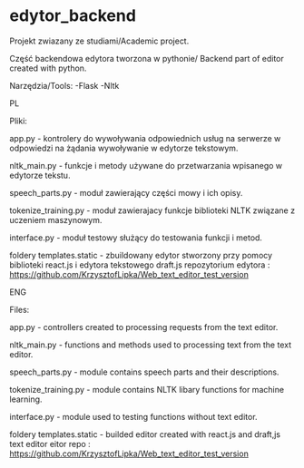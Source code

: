 # edytor_backend
Projekt zwiazany ze studiami/Academic project.

Część backendowa edytora tworzona w pythonie/ Backend part of editor created with python.

Narzędzia/Tools:
-Flask
-Nltk

PL

Pliki:

app.py - kontrolery do wywoływania odpowiednich usług na serwerze w odpowiedzi na żądania wywoływanie w edytorze tekstowym.

nltk_main.py - funkcje i metody używane do przetwarzania wpisanego w edytorze tekstu.

speech_parts.py - moduł zawierający części mowy i ich opisy.

tokenize_training.py - moduł zawierajacy funkcje biblioteki NLTK związane z uczeniem maszynowym.

interface.py - moduł testowy służący do testowania funkcji i metod.

foldery templates.static - zbuildowany edytor stworzony przy pomocy biblioteki react.js i edytora tekstowego draft.js
repozytorium edytora : https://github.com/KrzysztofLipka/Web_text_editor_test_version


ENG

Files:

app.py - controllers created to processing requests from the text editor.

nltk_main.py - functions and methods used to processing text from the text editor.

speech_parts.py - module contains speech parts and their descriptions.

tokenize_training.py - module contains NLTK libary functions for machine learning.

interface.py - module used to testing functions without text editor.


foldery templates.static - builded editor created with react.js and draft,js text editor 
eitor repo : https://github.com/KrzysztofLipka/Web_text_editor_test_version



